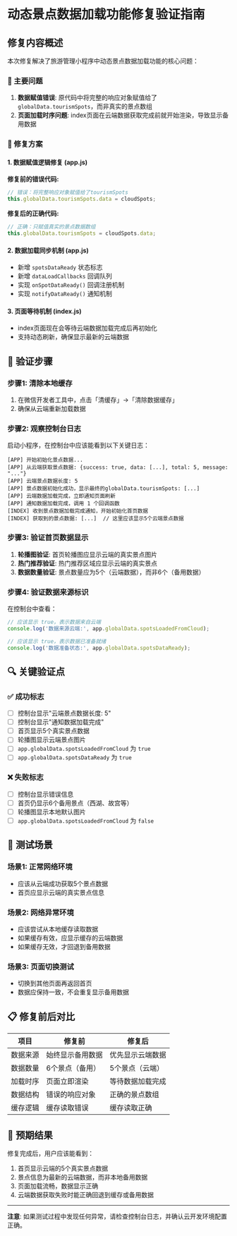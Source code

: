 # 动态景点数据加载功能修复验证指南

## 修复内容概述

本次修复解决了旅游管理小程序中动态景点数据加载功能的核心问题：

### 🎯 主要问题
1. **数据赋值错误**: 原代码中将完整的响应对象赋值给了`globalData.tourismSpots`，而非真实的景点数组
2. **页面加载时序问题**: index页面在云端数据获取完成前就开始渲染，导致显示备用数据

### 🔧 修复方案

#### 1. 数据赋值逻辑修复 (app.js)
**修复前的错误代码:**
```javascript
// 错误：将完整响应对象赋值给了tourismSpots
this.globalData.tourismSpots.data = cloudSpots;
```

**修复后的正确代码:**
```javascript
// 正确：只赋值真实的景点数据数组
this.globalData.tourismSpots = cloudSpots.data;
```

#### 2. 数据加载同步机制 (app.js)
- 新增 `spotsDataReady` 状态标志
- 新增 `dataLoadCallbacks` 回调队列
- 实现 `onSpotDataReady()` 回调注册机制
- 实现 `notifyDataReady()` 通知机制

#### 3. 页面等待机制 (index.js)
- index页面现在会等待云端数据加载完成后再初始化
- 支持动态刷新，确保显示最新的云端数据

## 🧪 验证步骤

### 步骤1: 清除本地缓存
1. 在微信开发者工具中，点击「清缓存」→「清除数据缓存」
2. 确保从云端重新加载数据

### 步骤2: 观察控制台日志
启动小程序，在控制台中应该能看到以下关键日志：

```
[APP] 开始初始化景点数据...
[APP] 从云端获取景点数据: {success: true, data: [...], total: 5, message: "..."}
[APP] 云端景点数据长度: 5
[APP] 景点数据初始化成功，显示最终的globalData.tourismSpots: [...]
[APP] 云端数据加载完成，立即通知页面刷新
[APP] 通知数据加载完成，调用 1 个回调函数
[INDEX] 收到景点数据加载完成通知，开始初始化首页数据
[INDEX] 获取到的景点数据: [...]  // 这里应该显示5个云端景点数据
```

### 步骤3: 验证首页数据显示
1. **轮播图验证**: 首页轮播图应显示云端的真实景点图片
2. **热门推荐验证**: 热门推荐区域应显示云端的真实景点
3. **数据数量验证**: 景点数量应为5个（云端数据），而非6个（备用数据）

### 步骤4: 验证数据来源标识
在控制台中查看：
```javascript
// 应该显示 true，表示数据来自云端
console.log('数据来源云端:', app.globalData.spotsLoadedFromCloud);

// 应该显示 true，表示数据已准备就绪
console.log('数据准备状态:', app.globalData.spotsDataReady);
```

## 🔍 关键验证点

### ✅ 成功标志
- [ ] 控制台显示"云端景点数据长度: 5"
- [ ] 控制台显示"通知数据加载完成"
- [ ] 首页显示5个真实景点数据
- [ ] 轮播图显示云端景点图片
- [ ] `app.globalData.spotsLoadedFromCloud` 为 `true`
- [ ] `app.globalData.spotsDataReady` 为 `true`

### ❌ 失败标志
- [ ] 控制台显示错误信息
- [ ] 首页仍显示6个备用景点（西湖、故宫等）
- [ ] 轮播图显示本地默认图片
- [ ] `app.globalData.spotsLoadedFromCloud` 为 `false`

## 🚀 测试场景

### 场景1: 正常网络环境
- 应该从云端成功获取5个景点数据
- 首页应显示云端的真实景点信息

### 场景2: 网络异常环境
- 应该尝试从本地缓存读取数据
- 如果缓存有效，应显示缓存的云端数据
- 如果缓存无效，才回退到备用数据

### 场景3: 页面切换测试
- 切换到其他页面再返回首页
- 数据应保持一致，不会重复显示备用数据

## 📋 修复前后对比

| 项目 | 修复前 | 修复后 |
|------|--------|--------|
| 数据来源 | 始终显示备用数据 | 优先显示云端数据 |
| 数据数量 | 6个景点（备用） | 5个景点（云端） |
| 加载时序 | 页面立即渲染 | 等待数据加载完成 |
| 数据结构 | 错误的响应对象 | 正确的景点数组 |
| 缓存逻辑 | 缓存读取错误 | 缓存读取正确 |

## 🎉 预期结果

修复完成后，用户应该能看到：
1. 首页显示云端的5个真实景点数据
2. 景点信息为最新的云端数据，而非本地备用数据
3. 页面加载流畅，数据显示正确
4. 云端数据获取失败时能正确回退到缓存或备用数据

---
**注意**: 如果测试过程中发现任何异常，请检查控制台日志，并确认云开发环境配置正确。
